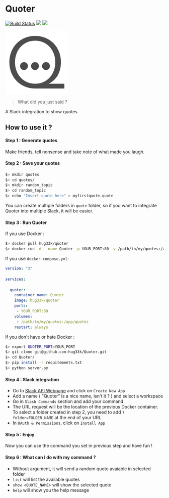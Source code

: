 # Quoter

[![Build Status](https://travis-ci.org/hug33k/Quoter.svg?branch=master)](https://travis-ci.org/hug33k/Quoter)
[![](https://images.microbadger.com/badges/version/hug33k/quoter.svg)](https://microbadger.com/images/hug33k/quoter) [![](https://images.microbadger.com/badges/image/hug33k/quoter.svg)](https://microbadger.com/images/hug33k/quoter)

![](misc/logo.png)

> What did you just said ?

A Slack integration to show quotes

## How to use it ?

#### Step 1 : Generate quotes

Make friends, tell nonsense and take note of what made you laugh.

#### Step 2 : Save your quotes

````sh
$> mkdir quotes
$> cd quotes/
$> mkdir random_topic
$> cd random_topic
$> echo "Insert quote here" > myfirstquote.quote
````

You can create multiple folders in `quote` folder, so if you want to integrate Quoter into multiple Slack, it will be easier.

#### Step 3 : Run Quoter

If you use Docker :

````sh
$> docker pull hug33k/quoter
$> docker run -d --name Quoter -p YOUR_PORT:80 -v /path/to/my/quotes:/app/quotes hug33k/quoter
````

If you use `docker-compose.yml`:

````yaml
version: "3"

services:

  quoter:
    container_name: Quoter
    image: hug33k/quoter
    ports:
     - YOUR_PORT:80
    volumes:
     - /path/to/my/quotes:/app/quotes
    restart: always	
````

If you don't have or hate Docker : 

````sh
$> export QUOTER_PORT=YOUR_PORT
$> git clone git@github.com:hug33k/Quoter.git
$> cd Quoter/
$> pip install -r requitements.txt
$> python server.py
````

#### Step 4 : Slack integration

- Go to [Slack API Webpage](https://api.slack.com/apps) and click on `Create New App`
- Add a name ( "Quoter" is a nice name, isn't it ? ) and select a workspace
- Go in `Slash Commands` section and add your command
- The URL request will be the location of the previous Docker container. To select a folder created in step 2, you need to add `?folder=FOLDER_NAME` at the end of your URL
- In `OAuth & Permissions`, click on `Install App`

#### Step 5 : Enjoy

Now you can use the command you set in previous step and have fun !

#### Step 6 : What can I do with my command ?

- Without argument, it will send a random quote avaiable in selected folder
- `list` will list the available quotes
- `show <QUOTE_NAME>` will show the selected quote
- `help` will show you the help message
